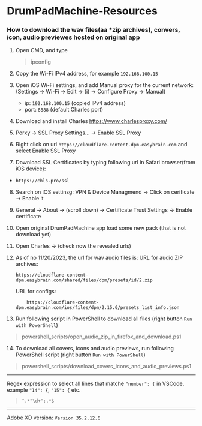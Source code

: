 # DrumPadMachine-Resources


### How to download the wav files(aa *zip archives), convers, icon, audio previewes hosted on original app

1) Open CMD, and type 
    > ipconfig
2) Copy the Wi-Fi IPv4 address, for example `192.168.100.15`

3) Open iOS Wi-Fi settings, and add Manual proxy for the current network:
   (Settings -> Wi-Fi -> Edit -> (i) -> Configure Proxy -> Manual)
   - ip: `192.168.100.15` (copied IPv4 address)
   - port: `8888` (default Charles port)

4) Download and install Charles
https://www.charlesproxy.com/

5) Porxy -> SSL Proxy Settings... -> Enable SSL Proxy

6) Right click on url `https://cloudflare-content-dpm.easybrain.com` and select Enable SSL Proxy

7) Download SSL Certificates by typing following url in Safari browser(from iOS device):
  - `https://chls.pro/ssl`

8) Search on iOS settinsg: VPN & Device Managmend -> Click on cerificate -> Enable it

9) General -> About -> (scroll down) -> Certificate Trust Settings -> Enable certificate

10) Open original DrumPadMachine app load some new pack (that is not download yet)

11) Open Charles -> (check now the revealed urls)

12) As of no 11/20/2023, the url for wav audio files is:
    URL for audio ZIP archives:
    ```
    https://cloudflare-content-dpm.easybrain.com/shared/files/dpm/presets/id/2.zip
    ```
    URL for configs:
    ```
        https://cloudflare-content-dpm.easybrain.com/ios/files/dpm/2.15.0/presets_list_info.json
    ```
13) Run following script in PowerShell to download all files (right button `Run with PowerShell`)
  > powershell_scripts/open_audio_zip_in_firefox_and_download.ps1

14) To download all covers, icons and audio previews, run following PowerShell script (right button `Run with PowerShell`)
  > powershell_scripts/download_covers_icons_and_audio_previews.ps1

-----

Regex expression to select all lines that matche `"number": {` in VSCode, example  `"14": {`, `"15": {` etc.
> `^.*"\d+":.*$`

-----

Adobe XD version: `Version 35.2.12.6`
